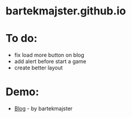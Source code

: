 # bartekmajster.github.io

# To do:
- fix load more button on blog
- add alert before start a game
- create better layout

# Demo:
- [Blog](https://bartekmajster.github.io/src/index.html) - by bartekmajster
